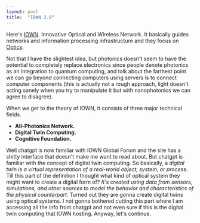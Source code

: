 ```yaml
---
layout: post
title:  "IOWN 3.0"
---
```


Here's [IOWN][iown]. Innovative Optical and Wireless Network. It basically guides networks and information processing infrastructure and they focus on [Optics][optics].

Not that I have the slightest idea, but photonics doesn't seem to have the potential to completely replace electronics since people denote photonics as an integration to quantum computing, and talk about the farthest point we can go beyond connecting computers using servers is to connect computer components (this is actually not a rough approach, light doesn't acting sanely when you try to manipulate it but with nanophotonics we can agree to disagree).

When we get to the theory of IOWN, it consists of three major technical fields.

* __All-Photonics Network.__
* __Digital Twin Computing.__
* __Cognitive Foundation.__

Well chatgpt is now familiar with IOWN Global Forum and the site has a shitty interface that doesn't make me want to read about. But chatgpt is familiar with the concept of digital twin computing. So basically, a *digital twin is a virtual representation of a real-world object, system, or process*. Till this part of the definition I thought what kind of optical system they might want to create a digital form of? *It's created using data from sensors, simulations, and other sources to model the behavior and characteristics of the physical counterpart.* Turned out they are gonna create digital twins using optical systems. I not gonna bothered cutting this part where I am accessing all the info from chatgpt and not even sure if this is the digital twin computing that IOWN hosting. Anyway, let's continue. 








[optics]: https://en.wikipedia.org/wiki/Optics
[iown]: https://www.rd.ntt/e/iown/